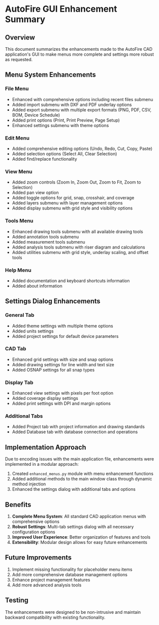 # AutoFire GUI Enhancement Summary

## Overview
This document summarizes the enhancements made to the AutoFire CAD application's GUI to make menus more complete and settings more robust as requested.

## Menu System Enhancements

### File Menu
- Enhanced with comprehensive options including recent files submenu
- Added import submenu with DXF and PDF underlay options
- Added export submenu with multiple export formats (PNG, PDF, CSV, BOM, Device Schedule)
- Added print options (Print, Print Preview, Page Setup)
- Enhanced settings submenu with theme options

### Edit Menu
- Added comprehensive editing options (Undo, Redo, Cut, Copy, Paste)
- Added selection options (Select All, Clear Selection)
- Added find/replace functionality

### View Menu
- Added zoom controls (Zoom In, Zoom Out, Zoom to Fit, Zoom to Selection)
- Added pan view option
- Added toggle options for grid, snap, crosshair, and coverage
- Added layers submenu with layer management options
- Added display submenu with grid style and visibility options

### Tools Menu
- Enhanced drawing tools submenu with all available drawing tools
- Added annotation tools submenu
- Added measurement tools submenu
- Added analysis tools submenu with riser diagram and calculations
- Added utilities submenu with grid style, underlay scaling, and offset tools

### Help Menu
- Added documentation and keyboard shortcuts information
- Added about information

## Settings Dialog Enhancements

### General Tab
- Added theme settings with multiple theme options
- Added units settings
- Added project settings for default device parameters

### CAD Tab
- Enhanced grid settings with size and snap options
- Added drawing settings for line width and text size
- Added OSNAP settings for all snap types

### Display Tab
- Enhanced view settings with pixels per foot option
- Added coverage display settings
- Added print settings with DPI and margin options

### Additional Tabs
- Added Project tab with project information and drawing standards
- Added Database tab with database connection and operations

## Implementation Approach

Due to encoding issues with the main application file, enhancements were implemented in a modular approach:

1. Created `enhanced_menus.py` module with menu enhancement functions
2. Added additional methods to the main window class through dynamic method injection
3. Enhanced the settings dialog with additional tabs and options

## Benefits

1. **Complete Menu System**: All standard CAD application menus with comprehensive options
2. **Robust Settings**: Multi-tab settings dialog with all necessary configuration options
3. **Improved User Experience**: Better organization of features and tools
4. **Extensibility**: Modular design allows for easy future enhancements

## Future Improvements

1. Implement missing functionality for placeholder menu items
2. Add more comprehensive database management options
3. Enhance project management features
4. Add more advanced analysis tools

## Testing

The enhancements were designed to be non-intrusive and maintain backward compatibility with existing functionality.

